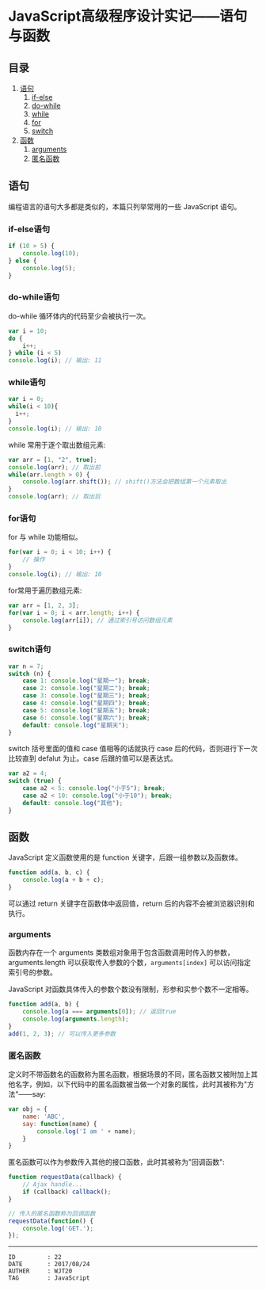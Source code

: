 
# JavaScript高级程序设计实记——语句与函数 #

## 目录 ##

1. [语句](#href1)
    1. [if-else](#href1-1)
    2. [do-while](#href1-2)
    3. [while](#href1-3)
    4. [for](#href1-4)
    5. [switch](#href1-5)
2. [函数](#href2)
    1. [arguments](#href2-1)
    2. [匿名函数](#href2-2)

## <a name="href1">语句</a> ##

编程语言的语句大多都是类似的，本篇只列举常用的一些 JavaScript 语句。

### <a name="href1-1">if-else语句</a> ###

```js
if (10 > 5) {
    console.log(10);
} else {
    console.log(5);
}
```

### <a name="href1-2">do-while语句</a> ###

do-while 循环体内的代码至少会被执行一次。

```js
var i = 10;
do {
    i++;
} while (i < 5)
console.log(i); // 输出: 11
```

### <a name="href1-3">while语句</a> ###

```js
var i = 0;
while(i < 10){
  i++;
}
console.log(i); // 输出: 10
```

while 常用于逐个取出数组元素:  

```js
var arr = [1, "2", true];
console.log(arr); // 取出前
while(arr.length > 0) {
    console.log(arr.shift()); // shift()方法会把数组第一个元素取出
}
console.log(arr); // 取出后
```

### <a name="href1-4">for语句</a> ###

for 与 while 功能相似。

```js
for(var i = 0; i < 10; i++) {
    // 操作
}
console.log(i); // 输出: 10
```

for常用于遍历数组元素:

```js
var arr = [1, 2, 3];
for(var i = 0; i < arr.length; i++) {
    console.log(arr[i]); // 通过索引号访问数组元素
}
```

### <a name="href1-5">switch语句</a> ###

```js
var n = 7;
switch (n) {
    case 1: console.log("星期一"); break;
    case 2: console.log("星期二"); break;
    case 3: console.log("星期三"); break;
    case 4: console.log("星期四"); break;
    case 5: console.log("星期五"); break;
    case 6: console.log("星期六"); break;
    default: console.log("星期天");
}
```

switch 括号里面的值和 case 值相等的话就执行 case 后的代码，否则进行下一次比较直到 defalut 为止。case 后跟的值可以是表达式。

```js
var a2 = 4;
switch (true) {
    case a2 < 5: console.log("小于5"); break;
    case a2 < 10: console.log("小于10"); break;
    default: console.log("其他");
}
```

## <a name="href2">函数</a> ##

JavaScript 定义函数使用的是 function 关键字，后跟一组参数以及函数体。

```js
function add(a, b, c) {
    console.log(a + b + c);
}
```

可以通过 return 关键字在函数体中返回值，return 后的内容不会被浏览器识别和执行。

### <a name="href2-1">arguments</a> ###

函数内存在一个 arguments 类数组对象用于包含函数调用时传入的参数，arguments.length 可以获取传入参数的个数，`arguments[index]` 可以访问指定索引号的参数。

JavaScript 对函数具体传入的参数个数没有限制，形参和实参个数不一定相等。

```js
function add(a, b) {
    console.log(a === arguments[0]); // 返回true
    console.log(arguments.length);
}
add(1, 2, 3); // 可以传入更多参数
```

### <a name="href2-2">匿名函数</a> ###

定义时不带函数名的函数称为匿名函数，根据场景的不同，匿名函数又被附加上其他名字，例如，以下代码中的匿名函数被当做一个对象的属性，此时其被称为"方法"——say:

```js
var obj = {
    name: 'ABC',
    say: function(name) {
        console.log('I am ' + name);
    }
}
```

匿名函数可以作为参数传入其他的接口函数，此时其被称为"回调函数":

```js
function requestData(callback) {
    // Ajax handle...
    if (callback) callback();
}

// 传入的匿名函数称为回调函数
requestData(function() {
    console.log('GET.');
});
```

---

```
ID         : 22
DATE       : 2017/08/24
AUTHER     : WJT20
TAG        : JavaScript
```

